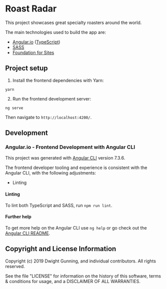 # Roast Radar

This project showcases great specialty roasters around the world.

The main technologies used to build the app are:
- [Angular.io](https://angular.io/) ([TypeScript](https://www.typescriptlang.org))
- [SASS](http://sass-lang.com/)
- [Foundation for Sites](https://foundation.zurb.com/sites.html)

## Project setup

1. Install the frontend dependencies with Yarn:

```(bash)
yarn
```
2. Run the frontend development server:

```(bash)
ng serve
```

Then navigate to `http://localhost:4200/`.

## Development

### Angular.io - Frontend Development with Angular CLI

This project was generated with [Angular CLI](https://github.com/angular/angular-cli) version 7.3.6.

The frontend developer tooling and experience is consistent with the Angular CLI, with the following adjustments:
 - Linting

#### Linting

To lint both TypeScript and SASS, run `npm run lint`.

#### Further help

To get more help on the Angular CLI use `ng help` or go check out the [Angular CLI README](https://github.com/angular/angular-cli/blob/master/README.md).

## Copyright and License Information

Copyright (c) 2019 Dwight Gunning, and individual contributors. All rights reserved.

See the file "LICENSE" for information on the history of this software, terms & conditions for usage, and a DISCLAIMER OF ALL WARRANTIES.
